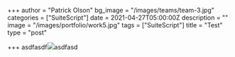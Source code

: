 +++
author = "Patrick Olson"
bg_image = "/images/teams/team-3.jpg"
categories = ["SuiteScript"]
date = 2021-04-27T05:00:00Z
description = ""
image = "/images/portfolio/work5.jpg"
tags = ["SuiteScript"]
title = "Test"
type = "post"

+++
asdfasdf![](/images/portfolio/work6.jpg)asdfasd